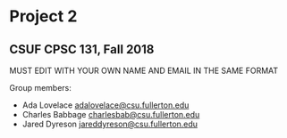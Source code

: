 # Project 2
## CSUF CPSC 131, Fall 2018

MUST EDIT WITH YOUR OWN NAME AND EMAIL IN THE SAME FORMAT

Group members:
- Ada Lovelace adalovelace@csu.fullerton.edu
- Charles Babbage charlesbab@csu.fullerton.edu
- Jared Dyreson jareddyreson@csu.fullerton.edu

